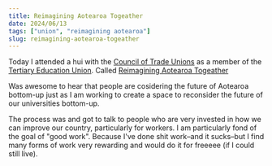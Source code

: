 ```yaml
---
title: Reimagining Aotearoa Togeather
date: 2024/06/13
tags: ["union", "reimagining aotearoa"]
slug: reimagining-aotearoa-togeather
---
```


Today I attended a hui with the [Council of Trade Unions](https://union.org.nz) as a member of the [Tertiary Education Union](https://teu.ac.nz). Called [Reimagining Aotearoa Togeather](https://www.instagram.com/reimagining_aotearoa_together/)

Was awesome to hear that people are cosidering the future of Aotearoa bottom-up just as I am working to create a space to reconsider the future of our universities bottom-up.

The process was  and got to talk to people who are very invested in how we can improve our country, particularly for workers. I am particularly fond of the goal of "good work". Because I've done shit work–and it sucks–but I find many forms of work very rewarding and would do it for freeeee (if I could still live).